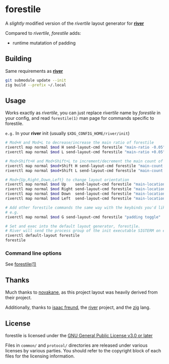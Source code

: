 # forestile

A _slightly_ modified version of the _rivertile_ layout generator for
**[river]**

Compared to _rivertile_, _forestile_ adds:
- runtime mutatation of padding

## Building

Same requirements as **[river]**

```sh
git submodule update --init
zig build --prefix ~/.local
```

## Usage

Works exactly as _rivertile_, you can just replace _rivertile_ name by
_forestile_ in your config, and read `forestile(1)` man page for commands
specific to forestile.

`e.g.` In your **river** init (usually `$XDG_CONFIG_HOME/river/init`)

```sh
# Mod+H and Mod+L to decrease/increase the main ratio of forestile
riverctl map normal $mod H send-layout-cmd forestile "main-ratio -0.05"
riverctl map normal $mod L send-layout-cmd forestile "main-ratio +0.05"

# Mod+Shift+H and Mod+Shift+L to increment/decrement the main count of forestile
riverctl map normal $mod+Shift H send-layout-cmd forestile "main-count +1"
riverctl map normal $mod+Shift L send-layout-cmd forestile "main-count -1"

# Mod+{Up,Right,Down,Left} to change layout orientation
riverctl map normal $mod Up    send-layout-cmd forestile "main-location top"
riverctl map normal $mod Right send-layout-cmd forestile "main-location right"
riverctl map normal $mod Down  send-layout-cmd forestile "main-location bottom"
riverctl map normal $mod Left  send-layout-cmd forestile "main-location left"

# Add other forestile commands the same way with the keybinds you'd like.
# e.g.
riverctl map normal $mod G send-layout-cmd forestile "padding toggle"

# Set and exec into the default layout generator, forestile.
# River will send the process group of the init executable SIGTERM on exit.
riverctl default-layout forestile
forestile
```

### Command line options
See [forestile(1)](doc/forestile.md)

## Thanks

Much thanks to [novakane](https://sr.ht/~novakane/rivercarro/), as this project layout was heavily derived from their project.

Additionally, thanks to [isaac freund], the [river] project, and the [zig] lang.

## License

forestile is licensed under the [GNU General Public License v3.0 or later](LICENSE)

Files in `common/` and `protocol/` directories are released under various
licenses by various parties. You should refer to the copyright block of each
files for the licensing information.

[river]: https://github.com/ifreund/river
[zig]: https://ziglang.org/download/
[isaac freund]: https://github.com/ifreund
